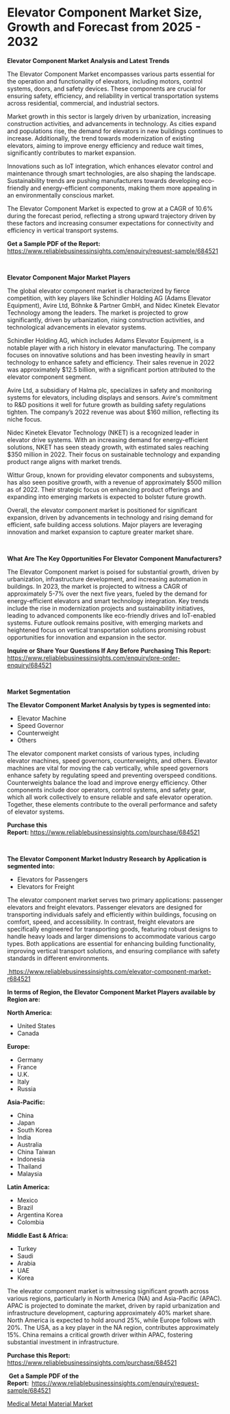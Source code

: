 <p><h1>Elevator Component Market Size, Growth and Forecast from 2025 - 2032</h1></p><p><strong>Elevator Component Market Analysis and Latest Trends</strong></p>
<p><p>The Elevator Component Market encompasses various parts essential for the operation and functionality of elevators, including motors, control systems, doors, and safety devices. These components are crucial for ensuring safety, efficiency, and reliability in vertical transportation systems across residential, commercial, and industrial sectors.</p><p>Market growth in this sector is largely driven by urbanization, increasing construction activities, and advancements in technology. As cities expand and populations rise, the demand for elevators in new buildings continues to increase. Additionally, the trend towards modernization of existing elevators, aiming to improve energy efficiency and reduce wait times, significantly contributes to market expansion.</p><p>Innovations such as IoT integration, which enhances elevator control and maintenance through smart technologies, are also shaping the landscape. Sustainability trends are pushing manufacturers towards developing eco-friendly and energy-efficient components, making them more appealing in an environmentally conscious market.</p><p>The Elevator Component Market is expected to grow at a CAGR of 10.6% during the forecast period, reflecting a strong upward trajectory driven by these factors and increasing consumer expectations for connectivity and efficiency in vertical transport systems.</p></p>
<p><strong>Get a Sample PDF of the Report:&nbsp;</strong> <a href="https://www.reliablebusinessinsights.com/enquiry/request-sample/684521?utm_campaign=3383&utm_medium=2&utm_source=Github&utm_content=ia&utm_term=29032025&utm_id=elevator-component">https://www.reliablebusinessinsights.com/enquiry/request-sample/684521</a></p>
<p>&nbsp;</p>
<p><strong>Elevator Component Major Market Players</strong></p>
<p><p>The global elevator component market is characterized by fierce competition, with key players like Schindler Holding AG (Adams Elevator Equipment), Avire Ltd, Böhnke & Partner GmbH, and Nidec Kinetek Elevator Technology among the leaders. The market is projected to grow significantly, driven by urbanization, rising construction activities, and technological advancements in elevator systems.</p><p>Schindler Holding AG, which includes Adams Elevator Equipment, is a notable player with a rich history in elevator manufacturing. The company focuses on innovative solutions and has been investing heavily in smart technology to enhance safety and efficiency. Their sales revenue in 2022 was approximately $12.5 billion, with a significant portion attributed to the elevator component segment.</p><p>Avire Ltd, a subsidiary of Halma plc, specializes in safety and monitoring systems for elevators, including displays and sensors. Avire's commitment to R&D positions it well for future growth as building safety regulations tighten. The company’s 2022 revenue was about $160 million, reflecting its niche focus.</p><p>Nidec Kinetek Elevator Technology (NKET) is a recognized leader in elevator drive systems. With an increasing demand for energy-efficient solutions, NKET has seen steady growth, with estimated sales reaching $350 million in 2022. Their focus on sustainable technology and expanding product range aligns with market trends.</p><p>Wittur Group, known for providing elevator components and subsystems, has also seen positive growth, with a revenue of approximately $500 million as of 2022. Their strategic focus on enhancing product offerings and expanding into emerging markets is expected to bolster future growth.</p><p>Overall, the elevator component market is positioned for significant expansion, driven by advancements in technology and rising demand for efficient, safe building access solutions. Major players are leveraging innovation and market expansion to capture greater market share.</p></p>
<p>&nbsp;</p>
<p><strong>What Are The Key Opportunities For Elevator Component Manufacturers?</strong></p>
<p><p>The Elevator Component market is poised for substantial growth, driven by urbanization, infrastructure development, and increasing automation in buildings. In 2023, the market is projected to witness a CAGR of approximately 5-7% over the next five years, fueled by the demand for energy-efficient elevators and smart technology integration. Key trends include the rise in modernization projects and sustainability initiatives, leading to advanced components like eco-friendly drives and IoT-enabled systems. Future outlook remains positive, with emerging markets and heightened focus on vertical transportation solutions promising robust opportunities for innovation and expansion in the sector.</p></p>
<p><strong>Inquire or Share Your Questions If Any Before Purchasing This Report:</strong> <a href="https://www.reliablebusinessinsights.com/enquiry/pre-order-enquiry/684521?utm_campaign=3383&utm_medium=2&utm_source=Github&utm_content=ia&utm_term=29032025&utm_id=elevator-component">https://www.reliablebusinessinsights.com/enquiry/pre-order-enquiry/684521</a></p>
<p>&nbsp;</p>
<p><strong>Market Segmentation</strong></p>
<p><strong>The Elevator Component Market Analysis by types is segmented into:</strong></p>
<p><ul><li>Elevator Machine</li><li>Speed Governor</li><li>Counterweight</li><li>Others</li></ul></p>
<p><p>The elevator component market consists of various types, including elevator machines, speed governors, counterweights, and others. Elevator machines are vital for moving the cab vertically, while speed governors enhance safety by regulating speed and preventing overspeed conditions. Counterweights balance the load and improve energy efficiency. Other components include door operators, control systems, and safety gear, which all work collectively to ensure reliable and safe elevator operation. Together, these elements contribute to the overall performance and safety of elevator systems.</p></p>
<p><strong>Purchase this Report:&nbsp;</strong><a href="https://www.reliablebusinessinsights.com/purchase/684521?utm_campaign=3383&utm_medium=2&utm_source=Github&utm_content=ia&utm_term=29032025&utm_id=elevator-component">https://www.reliablebusinessinsights.com/purchase/684521</a></p>
<p>&nbsp;</p>
<p><strong>The Elevator Component Market Industry Research by Application is segmented into:</strong></p>
<p><ul><li>Elevators for Passengers</li><li>Elevators for Freight</li></ul></p>
<p><p>The elevator component market serves two primary applications: passenger elevators and freight elevators. Passenger elevators are designed for transporting individuals safely and efficiently within buildings, focusing on comfort, speed, and accessibility. In contrast, freight elevators are specifically engineered for transporting goods, featuring robust designs to handle heavy loads and larger dimensions to accommodate various cargo types. Both applications are essential for enhancing building functionality, improving vertical transport solutions, and ensuring compliance with safety standards in different environments.</p></p>
<p><a href="https://www.reliablebusinessinsights.com/elevator-component-market-r684521?utm_campaign=3383&utm_medium=2&utm_source=Github&utm_content=ia&utm_term=29032025&utm_id=elevator-component">&nbsp;https://www.reliablebusinessinsights.com/elevator-component-market-r684521</a></p>
<p><strong>In terms of Region, the Elevator Component Market Players available by Region are:</strong></p>
<p>
    <p> <strong> North America: </strong>
        <ul>
            <li>United States</li>
            <li>Canada</li>
        </ul>
        </p> 
    <p> <strong> Europe: </strong>
        <ul>
            <li>Germany</li>
            <li>France</li>
            <li>U.K.</li>
            <li>Italy</li>
            <li>Russia</li>
        </ul>
        </p> 
    <p> <strong> Asia-Pacific: </strong>
        <ul>
            <li>China</li>
            <li>Japan</li>
            <li>South Korea</li>
            <li>India</li>
            <li>Australia</li>
            <li>China Taiwan</li>
            <li>Indonesia</li>
            <li>Thailand</li>
            <li>Malaysia</li>
        </ul>
        </p> 
    <p> <strong> Latin America: </strong>
        <ul>
            <li>Mexico</li>
            <li>Brazil</li>
            <li>Argentina Korea</li>
            <li>Colombia</li>
        </ul>
        </p> 
    <p> <strong> Middle East & Africa: </strong>
        <ul>
            <li>Turkey</li>
            <li>Saudi</li>
            <li>Arabia</li>
            <li>UAE</li>
            <li>Korea</li>
        </ul>
    </p>
    </p>
<p><p>The elevator component market is witnessing significant growth across various regions, particularly in North America (NA) and Asia-Pacific (APAC). APAC is projected to dominate the market, driven by rapid urbanization and infrastructure development, capturing approximately 40% market share. North America is expected to hold around 25%, while Europe follows with 20%. The USA, as a key player in the NA region, contributes approximately 15%. China remains a critical growth driver within APAC, fostering substantial investment in infrastructure.</p></p>
<p><strong>Purchase this Report: </strong><a href="https://www.reliablebusinessinsights.com/purchase/684521?utm_campaign=3383&utm_medium=2&utm_source=Github&utm_content=ia&utm_term=29032025&utm_id=elevator-component">https://www.reliablebusinessinsights.com/purchase/684521</a></p>
<p>&nbsp;<strong>Get a Sample PDF of the Report:&nbsp;&nbsp;</strong><a href="https://www.reliablebusinessinsights.com/enquiry/request-sample/684521?utm_campaign=3383&utm_medium=2&utm_source=Github&utm_content=ia&utm_term=29032025&utm_id=elevator-component">https://www.reliablebusinessinsights.com/enquiry/request-sample/684521</a></p>
<p><strong></strong></p>
<p><p><a href="https://github.com/rigelciara0p/Market-Research-Report-List-1/blob/main/medical-metal-material-market.md?utm_campaign=3383&utm_medium=2&utm_source=Github&utm_content=ia&utm_term=29032025&utm_id=elevator-component">Medical Metal Material Market</a></p></p>